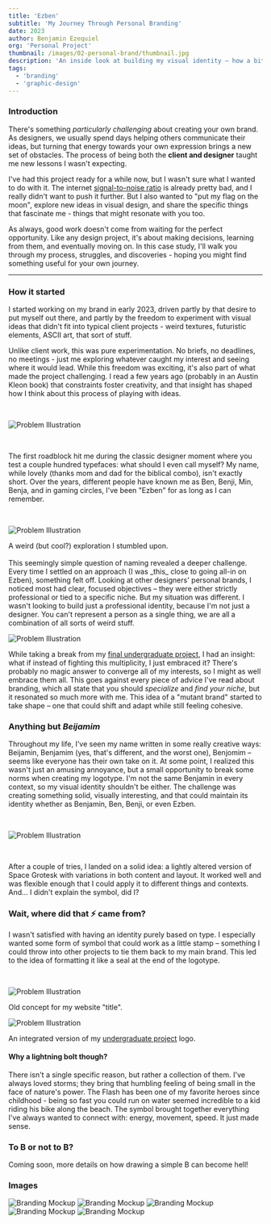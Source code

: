```yaml
---
title: 'Ezben'
subtitle: 'My Journey Through Personal Branding'
date: 2023
author: Benjamin Ezequiel
org: 'Personal Project'
thumbnail: /images/02-personal-brand/thumbnail.jpg
description: 'An inside look at building my visual identity – how a bit of self-exploration and countless typography sketches evolved into a fluid, shape-shifting brand.'
tags:
  - 'branding'
  - 'graphic-design'
---
```


### Introduction

There's something _particularly challenging_ about creating your own brand. As designers, we usually spend days helping others communicate their ideas, but turning that energy towards your own expression brings a new set of obstacles. The process of being both the **client and designer** taught me new lessons I wasn't expecting.

I've had this project ready for a while now, but I wasn't sure what I wanted to do with it. The internet [signal-to-noise ratio](https://en.wikipedia.org/wiki/Signal-to-noise_ratio) is already pretty bad, and I really didn't want to push it further. But I also wanted to "put my flag on the moon", explore new ideas in visual design, and share the specific things that fascinate me - things that might resonate with you too.

As always, good work doesn't come from waiting for the perfect opportunity. Like any design project, it's about making decisions, learning from them, and eventually moving on. In this case study, I'll walk you through my process, struggles, and discoveries - hoping you might find something useful for your own journey.

---

### How it started

I started working on my brand in early 2023, driven partly by that desire to put myself out there, and partly by the freedom to experiment with visual ideas that didn't fit into typical client projects - weird textures, futuristic elements, ASCII art, that sort of stuff.

Unlike client work, this was pure experimentation. No briefs, no deadlines, no meetings - just me exploring whatever caught my interest and seeing where it would lead. While this freedom was exciting, it's also part of what made the project challenging. I read a few years ago (probably in an Austin Kleon book) that constraints foster creativity, and that insight has shaped how I think about this process of playing with ideas.

<br>

<span class="secondary-illustration">![Problem Illustration](/images/02-personal-brand/ezben_i02.svg)</span>

<br>

The first roadblock hit me during the classic designer moment where you test a couple hundred typefaces: what should I even call myself? My name, while lovely (thanks mom and dad for the biblical combo), isn't exactly short. Over the years, different people have known me as Ben, Benji, Min, Benja, and in gaming circles, I've been "Ezben" for as long as I can remember.

<br>

<span class="secondary-illustration" style="margin-top: 8px; display:block">![Problem Illustration](/images/02-personal-brand/ezben_i06.svg)</span>

<div class="image-label">A weird (but cool?) exploration I stumbled upon.</div>

<br>
This seemingly simple question of naming revealed a deeper challenge. Every time I settled on an approach (I was _this_ close to going all-in on Ezben), something felt off. Looking at other designers' personal brands, I noticed most had clear, focused objectives – they were either strictly professional or tied to a specific niche. But my situation was different. I wasn't looking to build just a professional identity, because I'm not just a designer. You can't represent a person as a single thing, we are all a combination of all sorts of weird stuff.

<span class="secondary-illustration">![Problem Illustration](/images/02-personal-brand/ezben_i01.svg)</span>

While taking a break from my [final undergraduate project](https://www.benjaminezequiel.com/projects/project_panorama), I had an insight: what if instead of fighting this multiplicity, I just embraced it? There's probably no magic answer to converge all of my interests, so I might as well embrace them all. This goes against every piece of advice I've read about branding, which all state that you should _specialize_ and _find your niche_, but it resonated so much more with me. This idea of a "mutant brand" started to take shape – one that could shift and adapt while still feeling cohesive.

### Anything but _Beijamim_

Throughout my life, I've seen my name written in some really creative ways: Beijamin, Benjamim (yes, that's different, and the worst one), Benjomim – seems like everyone has their own take on it. At some point, I realized this wasn't just an amusing annoyance, but a small opportunity to break some norms when creating my logotype. I'm not the same Benjamin in every context, so my visual identity shouldn't be either. The challenge was creating something solid, visually interesting, and that could maintain its identity whether as Benjamin, Ben, Benji, or even Ezben.

<br>

<span class="secondary-illustration">![Problem Illustration](/images/02-personal-brand/ezben_i04.svg)</span>

<br>

After a couple of tries, I landed on a solid idea: a lightly altered version of Space Grotesk with variations in both content and layout. It worked well and was flexible enough that I could apply it to different things and contexts. And... I didn't explain the symbol, did I?

### Wait, where did that ⚡ came from?

I wasn't satisfied with having an identity purely based on type. I especially wanted some form of symbol that could work as a little stamp – something I could throw into other projects to tie them back to my main brand. This led to the idea of formatting it like a seal at the end of the logotype.

<br>

<span class="secondary-illustration">![Problem Illustration](/images/02-personal-brand/ezben_i08.svg)</span>

<div class="image-label">Old concept for my website "title".</div>

<span class="secondary-illustration">![Problem Illustration](/images/02-personal-brand/ezben_i09.svg)</span>

<span class="image-label">An integrated version of my [undergraduate project](https://www.benjaminezequiel.com/projects/project_panorama) logo.</span>

#### Why a lightning bolt though?

There isn't a single specific reason, but rather a collection of them. I've always loved storms; they bring that humbling feeling of being small in the face of nature's power. The Flash has been one of my favorite heroes since childhood - being so fast you could run on water seemed incredible to a kid riding his bike along the beach. The symbol brought together everything I've always wanted to connect with: energy, movement, speed. It just made sense.

### To B or not to B?

Coming soon, more details on how drawing a simple B can become hell!

### Images

<span class="secondary-illustration">![Branding Mockup](/images/02-personal-brand/mockup_3.gif)</span>
<span class="secondary-illustration">![Branding Mockup](/images/02-personal-brand/mockup_1.png)</span>
<span class="secondary-illustration">![Branding Mockup](/images/02-personal-brand/mockup_6.gif)</span>
<span class="secondary-illustration">![Branding Mockup](/images/02-personal-brand/mockup_4.png)</span>
<span class="secondary-illustration">![Branding Mockup](/images/02-personal-brand/mockup_5.png)</span>
